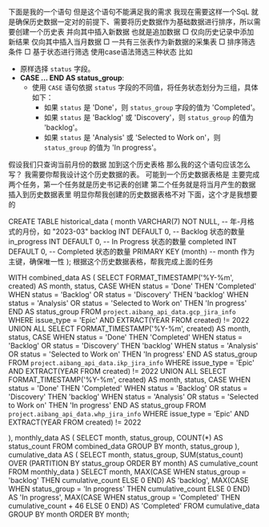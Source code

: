 下面是我的一个语句 但是这个语句不能满足我的需求 
我现在需要这样一个SqL
就是确保历史数据一定对的前提下、需要将历史数据作为基础数据进行排序，所以需要创建一个历史表 并向其中插入新数据 也就是追加数据
□ 仅向历史记录中添加新结果 仅向其中插入当月数据
□ 一共有三张表作为新数据的采集表
□ 排序筛选条件
□ 基于状态进行筛选 使用case语法筛选三种状态 比如

  - 原样选择 `status` 字段。
- **CASE ... END AS status_group**:
  - 使用 `CASE` 语句依据 `status` 字段的不同值，将任务状态划分为三组，具体如下：
    - 如果 `status` 是 'Done'，则 `status_group` 字段的值为 'Completed'。
    - 如果 `status` 是 'Backlog' 或 'Discovery'，则 `status_group` 的值为 'backlog'。
    - 如果 `status` 是 'Analysis' 或 'Selected to Work on'，则 `status_group` 的值为 'In progress'。

假设我们只查询当前月份的数据 加到这个历史表格 那么我的这个语句应该怎么写？ 我需要你帮我设计这个历史数据的表。
可能到一个历史数据表格是 
主要完成两个任务，第一个任务就是历史书记表的创建 第二个任务就是将当月产生的数据插入到历史数据表里
明显你帮我创建的历史数据表格不对 下面，这个才是我想要的 

CREATE TABLE historical_data (
    month VARCHAR(7) NOT NULL,      -- 年-月格式的月份，如 "2023-03"
    backlog INT DEFAULT 0,          -- Backlog 状态的数量
    in_progress INT DEFAULT 0,      -- In Progress 状态的数量
    completed INT DEFAULT 0,        -- Completed 状态的数量
    PRIMARY KEY (month)              -- month 作为主键，确保唯一性
);
根据这个历史数据表格，帮我完成上面的任务

WITH combined_data AS (
    SELECT 
        FORMAT_TIMESTAMP('%Y-%m', created) AS month,
        status,
        CASE 
            WHEN status = 'Done' THEN 'Completed'
            WHEN status = 'Backlog' OR status = 'Discovery' THEN 'backlog'
            WHEN status = 'Analysis' OR status = 'Selected to Work on' THEN 'In progress'
        END AS status_group
    FROM 
        `project.aibang_api_data.gcp_jira_info`
    WHERE 
        issue_type = 'Epic' 
        AND EXTRACT(YEAR FROM created) != 2022
    UNION ALL
    SELECT 
        FORMAT_TIMESTAMP('%Y-%m', created) AS month,
        status,
        CASE 
            WHEN status = 'Done' THEN 'Completed'
            WHEN status = 'Backlog' OR status = 'Discovery' THEN 'backlog'
            WHEN status = 'Analysis' OR status = 'Selected to Work on' THEN 'In progress'
        END AS status_group
    FROM 
        `project.aibang_api_data.ikp_jira_info`
    WHERE 
        issue_type = 'Epic' 
        AND EXTRACT(YEAR FROM created) != 2022
    UNION ALL
    SELECT 
        FORMAT_TIMESTAMP('%Y-%m', created) AS month,
        status,
        CASE 
            WHEN status = 'Done' THEN 'Completed'
            WHEN status = 'Backlog' OR status = 'Discovery' THEN 'backlog'
            WHEN status = 'Analysis' OR status = 'Selected to Work on' THEN 'In progress'
        END AS status_group
    FROM 
        `project.aibang_api_data.whp_jira_info`
    WHERE 
        issue_type = 'Epic' 
        AND EXTRACT(YEAR FROM created) != 2022

),
monthly_data AS (
    SELECT 
        month,
        status_group,
        COUNT(*) AS status_count
    FROM 
        combined_data
    GROUP BY 
        month, 
        status_group
),
cumulative_data AS (
    SELECT 
        month,
        status_group,
        SUM(status_count) OVER (PARTITION BY status_group ORDER BY month) AS cumulative_count
    FROM 
        monthly_data
)
SELECT 
    month,
    MAX(CASE WHEN status_group = 'backlog' THEN cumulative_count ELSE 0 END) AS 'backlog',
    MAX(CASE WHEN status_group = 'In progress' THEN cumulative_count ELSE 0 END) AS 'In progress',
    MAX(CASE WHEN status_group = 'Completed' THEN cumulative_count + 46 ELSE 0 END) AS 'Completed'
FROM 
    cumulative_data
GROUP BY 
    month
ORDER BY 
    month;

